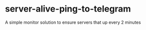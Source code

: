 # server-alive-ping-to-telegram
A simple monitor solution to ensure servers that up every 2 minutes
